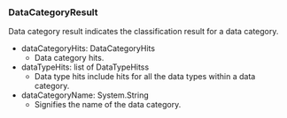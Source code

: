 ### DataCategoryResult
Data category result indicates the classification result for a data category.

- dataCategoryHits: DataCategoryHits
  - Data category hits.
- dataTypeHits: list of DataTypeHitss
  - Data type hits include hits for all the data types within a data category.
- dataCategoryName: System.String
  - Signifies the name of the data category.
